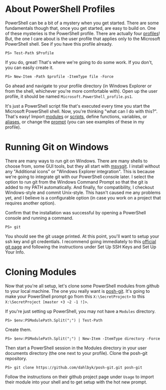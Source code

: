 About PowerShell Profiles
==========
PowerShell can be a bit of a mystery when you get started. There are some fundamentals though that, once you get started, are easy to build on. One of these mysteries is the PowerShell profile. There are actually four [profiles](http://msdn.microsoft.com/en-us/library/bb613488.aspx)! But, the one I care about is the user profile that applies only to the Microsoft PowerShell shell. See if you have this profile already.

    PS> Test-Path $Profile
    
If you do, great! That's where we're going to do some work. If you don't, you can easily create it.

    PS> New-Item -Path $profile -ItemType file -Force

Go ahead and navigate to your profile directory (in Windows Explorer or from the shell, whichever you're more comfortable with). Open up the user profile, it should be named `Microsoft.PowerShell_profile.ps1`.
    
It's just a PowerShell script file that's executed every time you start the Microsoft PowerShell shell. Now, you're thinking "what can I do with this?". That's easy! Import [modules](http://msdn.microsoft.com/en-us/library/dd878324.aspx) or [scripts](http://technet.microsoft.com/en-us/library/ee176949.aspx), define functions, variables, or [aliases](http://technet.microsoft.com/en-us/library/ee176913.aspx), or change the [prompt](http://technet.microsoft.com/en-us/library/dd347633.aspx) (you can see examples of these in my profile).

Running Git on Windows
==========
There are many ways to run git on Windows. There are many shells to choose from, some GUI tools, but they all start with [msysgit](http://code.google.com/p/msysgit/). I install without any "Additional icons" or "Windows Explorer integration". This is because we're going to integrate git with our PowerShell console later. I select the option to run git from the Windows Command Prompt so that the git is added to my PATH automatically. And finally, for compatibility, I checkout Windows-style and commit Unix-style. This hasn't caused me any problems yet, and I believe is a configurable option (in case you work on a project that requires another option).

Confirm that the installation was successful by opening a PowerShell console and running a command.

    PS> git

You should see the git usage printed. At this point, you'll want to setup your ssh key and git credentials. I recommend going immediately to this [official git page](http://help.github.com/win-set-up-git/) and following the instructions under Set Up SSH Keys and Set Up Your Info.

Cloning Modules
==========
Now that you're all setup, let's clone some PowerShell modules from github to your local machine. The one you really want is [posh-git](https://github.com/dahlbyk/posh-git). It's going to make your PowerShell prompt go from this `X:\SecretProject>` to this `X:\SecretProject [master +3 ~2 -1 !]>`.

If you're just setting up PowerShell, you may not have a `Modules` directory.

    PS> $env:PSModulePath.Split(";") | Test-Path

Create them.

    PS> $env:PSModulePath.Split(";") | New-Item -ItemType directory -Force

Then start a PowerShell session in the Modules directory in your user documents directory (the one next to your profile). Clone the posh-git repository.

    PS> git clone https://github.com/dahlbyk/posh-git.git posh-git

Follow the instructions on their github project page under `Usage` to import their module into your shell and to get setup with the hot new prompt.